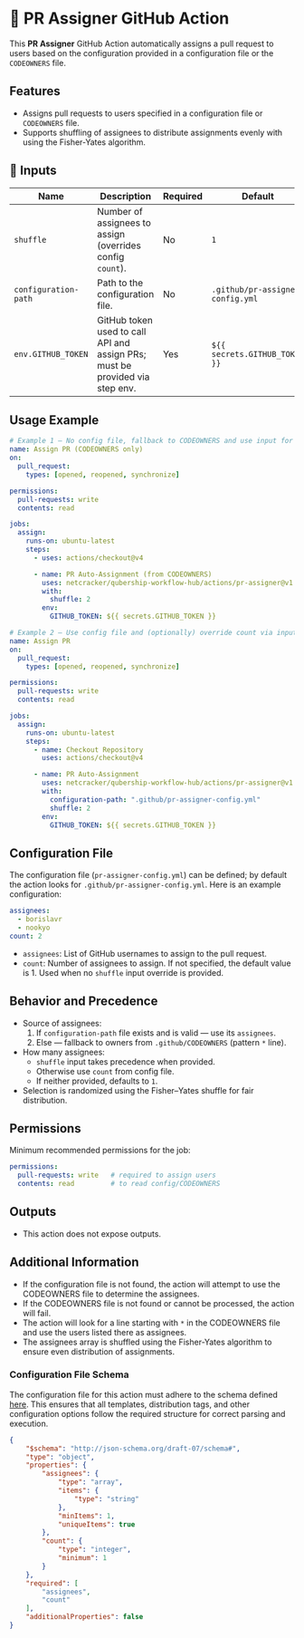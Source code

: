 # 🚀 PR Assigner GitHub Action

This **PR Assigner** GitHub Action automatically assigns a pull request to users based on the configuration provided in a configuration file or the `CODEOWNERS` file.

## Features

- Assigns pull requests to users specified in a configuration file or `CODEOWNERS` file.
- Supports shuffling of assignees to distribute assignments evenly with using the Fisher-Yates algorithm.

## 📌 Inputs

| Name                  | Description                                      | Required | Default                          |
| --------------------- | ------------------------------------------------ | -------- | -------------------------------- |
| `shuffle`             | Number of assignees to assign (overrides config `count`). | No       | `1`                              |
| `configuration-path`  | Path to the configuration file.                  | No       | `.github/pr-assigner-config.yml` |
| `env.GITHUB_TOKEN`   | GitHub token used to call API and assign PRs; must be provided via step env. | Yes      | `${{ secrets.GITHUB_TOKEN }}`    |

## Usage Example


```yaml
# Example 1 — No config file, fallback to CODEOWNERS and use input for count
name: Assign PR (CODEOWNERS only)
on:
  pull_request:
    types: [opened, reopened, synchronize]

permissions:
  pull-requests: write
  contents: read

jobs:
  assign:
    runs-on: ubuntu-latest
    steps:
      - uses: actions/checkout@v4

      - name: PR Auto-Assignment (from CODEOWNERS)
        uses: netcracker/qubership-workflow-hub/actions/pr-assigner@v1.0.7
        with:
          shuffle: 2
        env:
          GITHUB_TOKEN: ${{ secrets.GITHUB_TOKEN }}
```

```yaml
# Example 2 — Use config file and (optionally) override count via input
name: Assign PR
on:
  pull_request:
    types: [opened, reopened, synchronize]

permissions:
  pull-requests: write
  contents: read

jobs:
  assign:
    runs-on: ubuntu-latest
    steps:
      - name: Checkout Repository
        uses: actions/checkout@v4

      - name: PR Auto-Assignment
        uses: netcracker/qubership-workflow-hub/actions/pr-assigner@v1.0.7
        with:
          configuration-path: ".github/pr-assigner-config.yml"
          shuffle: 2
        env:
          GITHUB_TOKEN: ${{ secrets.GITHUB_TOKEN }}
```

## Configuration File

The configuration file (`pr-assigner-config.yml`) can be defined; by default the action looks for `.github/pr-assigner-config.yml`. Here is an example configuration:

```yaml
assignees:
  - borislavr
  - nookyo
count: 2
```

- `assignees`: List of GitHub usernames to assign to the pull request.
- `count`: Number of assignees to assign. If not specified, the default value is 1. Used when no `shuffle` input override is provided.

## Behavior and Precedence

- Source of assignees:
  1) If `configuration-path` file exists and is valid — use its `assignees`.
  2) Else — fallback to owners from `.github/CODEOWNERS` (pattern `*` line).
- How many assignees:
  - `shuffle` input takes precedence when provided.
  - Otherwise use `count` from config file.
  - If neither provided, defaults to `1`.
- Selection is randomized using the Fisher–Yates shuffle for fair distribution.

## Permissions

Minimum recommended permissions for the job:
```yaml
permissions:
  pull-requests: write   # required to assign users
  contents: read         # to read config/CODEOWNERS
```

## Outputs

- This action does not expose outputs.

## Additional Information

- If the configuration file is not found, the action will attempt to use the CODEOWNERS file to determine the assignees.
- If the CODEOWNERS file is not found or cannot be processed, the action will fail.
- The action will look for a line starting with `*` in the CODEOWNERS file and use the users listed there as assignees.
- The assignees array is shuffled using the Fisher-Yates algorithm to ensure even distribution of assignments.

### Configuration File Schema

The configuration file for this action must adhere to the schema defined [here](https://github.com/netcracker/qubership-workflow-hub/blob/main/actions/pr-assigner/config.schema.json). This ensures that all templates, distribution tags, and other configuration options follow the required structure for correct parsing and execution.

```json
{
    "$schema": "http://json-schema.org/draft-07/schema#",
    "type": "object",
    "properties": {
        "assignees": {
            "type": "array",
            "items": {
                "type": "string"
            },
            "minItems": 1,
            "uniqueItems": true
        },
        "count": {
            "type": "integer",
            "minimum": 1
        }
    },
    "required": [
        "assignees",
        "count"
    ],
    "additionalProperties": false
}
```